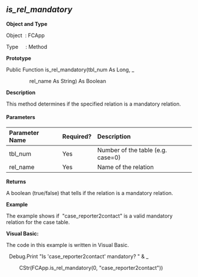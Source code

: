 _is_rel_mandatory_
--------------------

**Object and Type**

Object  : FCApp

Type     : Method

**Prototype**

Public Function is_rel_mandatory(tbl_num As Long, _

                rel_name As String) As Boolean

**Description**

This method determines if the specified relation is a mandatory relation.

#### Parameters

| Parameter Name | Required? | Description |
|:--- |:--- |:--- |
| tbl_num | Yes | Number of the table (e.g. case=0) |
| rel_name | Yes | Name of the relation |

**Returns**

A boolean (true/false) that tells if the relation is a mandatory relation.

**Example**

The example shows if  "case_reporter2contact" is a valid mandatory relation for the case table.

**Visual Basic:**

The code in this example is written in Visual Basic.

  Debug.Print "Is 'case_reporter2contact' mandatory? " & _

         CStr(FCApp.is_rel_mandatory(0, "case_reporter2contact"))